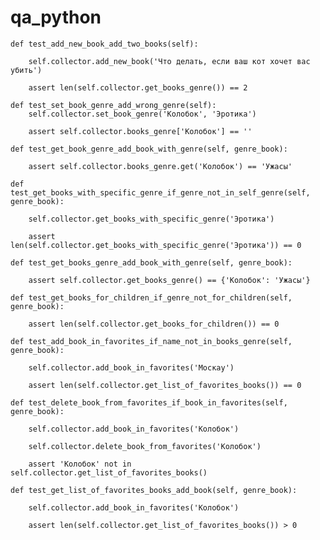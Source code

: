 # qa_python
    def test_add_new_book_add_two_books(self):

        self.collector.add_new_book('Что делать, если ваш кот хочет вас убить')

        assert len(self.collector.get_books_genre()) == 2

    def test_set_book_genre_add_wrong_genre(self):
        self.collector.set_book_genre('Колобок', 'Эротика')

        assert self.collector.books_genre['Колобок'] == ''

    def test_get_book_genre_add_book_with_genre(self, genre_book):

        assert self.collector.books_genre.get('Колобок') == 'Ужасы'

    def test_get_books_with_specific_genre_if_genre_not_in_self_genre(self, genre_book):

        self.collector.get_books_with_specific_genre('Эротика')

        assert len(self.collector.get_books_with_specific_genre('Эротика')) == 0

    def test_get_books_genre_add_book_with_genre(self, genre_book):

        assert self.collector.get_books_genre() == {'Колобок': 'Ужасы'}

    def test_get_books_for_children_if_genre_not_for_children(self, genre_book):

        assert len(self.collector.get_books_for_children()) == 0

    def test_add_book_in_favorites_if_name_not_in_books_genre(self, genre_book):

        self.collector.add_book_in_favorites('Москау')

        assert len(self.collector.get_list_of_favorites_books()) == 0

    def test_delete_book_from_favorites_if_book_in_favorites(self, genre_book):

        self.collector.add_book_in_favorites('Колобок')

        self.collector.delete_book_from_favorites('Колобок')

        assert 'Колобок' not in self.collector.get_list_of_favorites_books()

    def test_get_list_of_favorites_books_add_book(self, genre_book):

        self.collector.add_book_in_favorites('Колобок')

        assert len(self.collector.get_list_of_favorites_books()) > 0